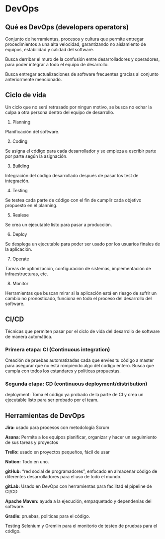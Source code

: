 # DevOps
## Qué es DevOps (developers operators)

Conjunto de herramientas, procesos y cultura que permite entregar procedimientos a una alta velocidad, garantizando no aislamiento de equipos, estabilidad y calidad del software. 

Busca derribar el muro de la confusión entre desarrolladores y operadores, para poder integrar a todo el equipo de desarrollo.

Busca entregar actualizaciones de software frecuentes gracias al conjunto anteriormente mencionado.

## Ciclo de vida

Un ciclo que no será retrasado por ningun motivo, se busca no echar la culpa a otra persona dentro del equipo de desarrollo.

1. Planning

Planificación del software.

2. Coding

Se asigna el código para cada desarrollador y se empieza a escribir parte por parte según la asignación.

3. Building

Integración del código desarrollado después de pasar los test de integración.

4. Testing

Se testea cada parte de código con el fin de cumplir cada objetivo propuesto en el planning.

5. Realese

Se crea un ejecutable listo para pasar a producción.

6. Deploy

Se desplega un ejecutable para poder ser usado por los usuarios finales de la aplicación.

7. Operate

Tareas de optimización, configuración de sistemas, implementación de infraestructuras, etc.

8. Monitor

Herramientas que buscan mirar si la aplicación está en riesgo de sufrir un cambio no pronosticado, funciona en todo el proceso del desarrollo del software.

## CI/CD

Técnicas que permiten pasar por el ciclo de vida del desarrollo de software de manera automática.

### Primera etapa: CI (Continuous integration)

Creación de pruebas automatizadas cada que envies tu código a master para asegurar que no está rompiendo algo del código entero. Busca que cumpla con todos los estandares y politicas propuestas.

### Segunda etapa: CD (continuous deployment/distribution)

deployment: Toma el código ya probado de la parte de CI y crea un ejecutable listo para ser probado por el team.

## Herramientas de DevOps

**Jira:** usado para procesos con metodología Scrum

**Asana:** Permite a los equipos planificar, organizar y hacer un seguimiento de sus tareas y proyectos

**Trello:** usado en proyectos pequeños, fácil de usar

**Notion:** Todo en uno.

**gitHub:**  “red social de programadores”, enfocado en almacenar código de diferentes desarrolladores para el uso de todo el mundo.

**gitLab:** Usado en DevOps con herramientas para facilitad el pipeline de CI/CD

**Apache Maven:** ayuda a la ejecución, empaquetado y dependenias del software.

**Gradle**: pruebas, politicas para el código.

Testing Selenium y Gremlin para el monitorio de testeo de pruebas para el código.
